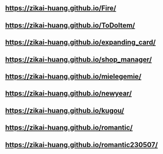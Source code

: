 ## https://zikai-huang.github.io/Fire/
## https://zikai-huang.github.io/ToDoItem/
## https://zikai-huang.github.io/expanding_card/
## https://zikai-huang.github.io/shop_manager/
## https://zikai-huang.github.io/mielegemie/
## https://zikai-huang.github.io/newyear/
## https://zikai-huang.github.io/kugou/
## https://zikai-huang.github.io/romantic/
## https://zikai-huang.github.io/romantic230507/
